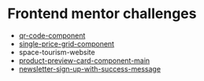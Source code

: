 # Frontend mentor challenges

- [qr-code-component](https://pablomarino.github.io/frontend-mentor/qr-code-component-main-static/index.html) 
- [single-price-grid-component](https://pablomarino.github.io/frontend-mentor/single-price-grid-component-master-static/index.html)
- space-tourism-website
- [product-preview-card-component-main](https://pablomarino.github.io/frontend-mentor/product-preview-card-component-main-static/index.html)
- [newsletter-sign-up-with-success-message](https://pablomarino.github.io/frontend-mentor/tree/main/newsletter-sign-up-with-success-message-main/index.html)
